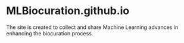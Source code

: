 # MLBiocuration.github.io

The site is created to collect and share Machine Learning advances in enhancing the biocuration process.


